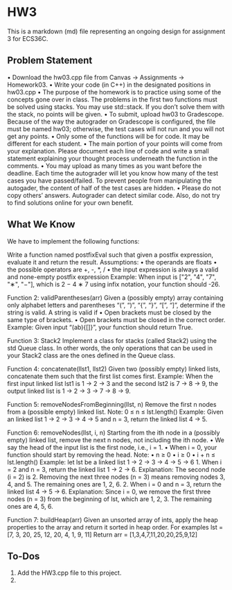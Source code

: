 # HW3

This is a markdown (md) file representing an 
ongoing design for assignment 3 for ECS36C.

## Problem Statement

• Download the hw03.cpp file from Canvas -> Assignments -> Homework03.
• Write your code (in C++) in the designated positions in hw03.cpp
• The purpose of the homework is to practice using some of the concepts gone over in class. The problems
in the first two functions must be solved using stacks. You may use std::stack. If you don’t solve them with
the stack, no points will be given.
• To submit, upload hw03 to Gradescope. Because of the way the autograder on Gradescope is configured,
the file must be named hw03; otherwise, the test cases will not run and you will not get any points.
• Only some of the functions will be for code. It may be different for each student.
• The main portion of your points will come from your explanation. Please document each line
of code and write a small statement explaining your thought process underneath the function in the
comments.
• You may upload as many times as you want before the deadline. Each time the autograder will let you know
how many of the test cases you have passed/failed. To prevent people from manipulating the autogader,
the content of half of the test cases are hidden.
• Please do not copy others’ answers. Autograder can detect similar code. Also, do not
try to find solutions online for your own benefit.

## What We Know

We have to implement the following functions:

Write a function named postfixEval such that given a postfix expression, evaluate it and return the result. 
Assumptions: 
•  the operands are floats 
•  the possible operators are +, -, *, / 
•  the input expression is always a valid and none-empty postfix expression 
Example: When input is ["2", "4", "7", "∗", "−"], which is 2 − 4 ∗ 7 using infix notation, your function should -26.

Function 2: validParentheses(arr)
Given a (possibly empty) array containing only alphabet letters and parentheses “(”, “)”, “{”, “}”, “[”, “]”, determine if the string is valid.
A string is valid if
•
Open brackets must be closed by the same type of brackets.
•
Open brackets must be closed in the correct order.
Example: Given input “(ab){[]}”, your function should return True.

Function 3: Stack2
Implement a class for stacks (called Stack2) using the std Queue class. In other words, the only operations that can be used in your Stack2 class are the ones defined in the Queue class.

Function 4: concatenate(llst1, llst2)
Given two (possibly empty) linked lists, concatenate them such that the first list comes first.
Example: When the first input linked list lst1 is 1 → 2 → 3 and the second lst2 is 7 → 8 → 9, the output linked list is 1 → 2 → 3 → 7 → 8 → 9.

Function 5: removeNodesFromBeginning(llst, n)
Remove the first n nodes from a (possible empty) linked list.
Note: 0 ≤ n ≤ lst.length()
Example: Given an linked list 1 → 2 → 3 → 4 → 5 and n = 3, return the linked list 4 → 5.

Function 6: removeNodes(llst, i, n)
Starting from the ith node in a (possibly empty) linked list, remove the next n nodes, not including the ith node.
•
We say the head of the input list is the first node, i.e., i = 1.
•
When i = 0, your function should start by removing the head.
Note:
•
n ≥ 0
•
i ≥ 0
•
i + n ≤ lst.length()
Example: let lst be a linked list 1 → 2 → 3 → 4 → 5 → 6
1.
When i = 2 and n = 3, return the linked list 1 → 2 → 6.
Explanation: The second node (i = 2) is 2. Removing the next three nodes (n = 3) means removing nodes 3, 4, and 5. The remaining ones are 1, 2, 6.
2.
When i = 0 and n = 3, return the linked list 4 → 5 → 6.
Explanation: Since i = 0, we remove the first three nodes (n = 3) from the beginning of lst, which are 1, 2, 3. The remaining ones are 4, 5, 6.

Function 7: buildHeap(arr)
Given an unsorted array of ints, apply the heap properties to the array and return it sorted in heap order.
For examples lst = [7, 3, 20, 25, 12, 20, 4, 1, 9, 11]
Return arr = [1,3,4,7,11,20,20,25,9,12]



## To-Dos

<ol>
    <li>Add the HW3.cpp file to this project.</li>
    <li></li>
</ol>
